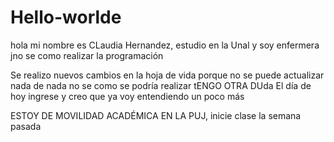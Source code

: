 # Hello-worlde
hola mi nombre es CLaudia Hernandez, estudio en la Unal y soy enfermera
jno se como realizar la programación


Se realizo nuevos cambios en la hoja de vida porque no se puede actualizar nada de nada
no se como se podría realizar
tENGO OTRA DUda
El día de hoy ingrese y creo que ya voy entendiendo un poco más 

ESTOY DE MOVILIDAD ACADÉMICA EN LA PUJ, inicie clase la semana pasada
